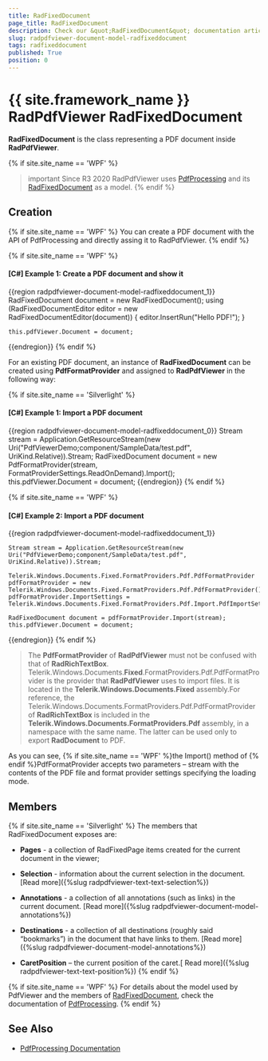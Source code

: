 ```yaml
---
title: RadFixedDocument
page_title: RadFixedDocument
description: Check our &quot;RadFixedDocument&quot; documentation article for the RadPdfViewer {{ site.framework_name }} control.
slug: radpdfviewer-document-model-radfixeddocument
tags: radfixeddocument
published: True
position: 0
---
```


# {{ site.framework_name }} RadPdfViewer RadFixedDocument



__RadFixedDocument__ is the class representing a PDF document inside __RadPdfViewer__. 

{% if site.site_name == 'WPF' %}
>important Since R3 2020 RadPdfViewer uses [PdfProcessing](https://docs.telerik.com/devtools/document-processing/libraries/radpdfprocessing/overview) and its [RadFixedDocument](https://docs.telerik.com/devtools/document-processing/libraries/radpdfprocessing/model/radfixeddocument) as a model.
{% endif %}


## Creation

{% if site.site_name == 'WPF' %}
You can create a PDF document with the API of PdfProcessing and directly assing it to RadPdfViewer.
{% endif %}

{% if site.site_name == 'WPF' %}
#### [C#] Example 1: Create a PDF document and show it

{{region radpdfviewer-document-model-radfixeddocument_1}}
    RadFixedDocument document = new RadFixedDocument();
    using (RadFixedDocumentEditor editor = new RadFixedDocumentEditor(document))
    {
        editor.InsertRun("Hello PDF!");
    }
    
    this.pdfViewer.Document = document;
{{endregion}}
{% endif %}

For an existing PDF document, an instance of __RadFixedDocument__ can be created using __PdfFormatProvider__  and assigned to __RadPdfViewer__ in the following way:

{% if site.site_name == 'Silverlight' %}
#### [C#] Example 1: Import a PDF document

{{region radpdfviewer-document-model-radfixeddocument_0}}
		Stream stream = Application.GetResourceStream(new Uri("PdfViewerDemo;component/SampleData/test.pdf", UriKind.Relative)).Stream;
		RadFixedDocument document = new PdfFormatProvider(stream, FormatProviderSettings.ReadOnDemand).Import();
		this.pdfViewer.Document = document;
{{endregion}}
{% endif %}

{% if site.site_name == 'WPF' %}
#### [C#] Example 2: Import a PDF document

{{region radpdfviewer-document-model-radfixeddocument_1}}

    Stream stream = Application.GetResourceStream(new Uri("PdfViewerDemo;component/SampleData/test.pdf", UriKind.Relative)).Stream;
    
    Telerik.Windows.Documents.Fixed.FormatProviders.Pdf.PdfFormatProvider pdfFormatProvider = new Telerik.Windows.Documents.Fixed.FormatProviders.Pdf.PdfFormatProvider();
    pdfFormatProvider.ImportSettings = Telerik.Windows.Documents.Fixed.FormatProviders.Pdf.Import.PdfImportSettings.ReadOnDemand;
    
    RadFixedDocument document = pdfFormatProvider.Import(stream);
    this.pdfViewer.Document = document;
{{endregion}}
{% endif %}



>The __PdfFormatProvider__ of __RadPdfViewer__ must not be confused with that of __RadRichTextBox__. Telerik.Windows.Documents.__Fixed__.FormatProviders.Pdf.PdfFormatProvider is the provider that __RadPdfViewer__ uses to import files. It is located in the __Telerik.Windows.Documents.Fixed__ assembly.For reference, the Telerik.Windows.Documents.FormatProviders.Pdf.PdfFormatProvider of __RadRichTextBox__ is included in the __Telerik.Windows.Documents.FormatProviders.Pdf__ assembly, in a namespace with the same name. The latter can be used only to export __RadDocument__ to PDF.

As you can see, {% if site.site_name == 'WPF' %}the Import() method of {% endif %}PdfFormatProvider accepts two parameters  – stream with the contents of the PDF file and format provider settings specifying the loading mode. 


## Members

{% if site.site_name == 'Silverlight' %}
The members that RadFixedDocument exposes are:
* __Pages__ - a collection of RadFixedPage items created for the current document in the viewer;

* __Selection__ - information about the current selection in the document. [Read more]({%slug radpdfviewer-text-text-selection%})

* __Annotations__ - a collection of all annotations (such as links) in the current document. [Read more]({%slug radpdfviewer-document-model-annotations%})

* __Destinations__ - a collection of all destinations (roughly said “bookmarks”) in the document that have links to them. [Read more]({%slug radpdfviewer-document-model-annotations%})

* __CaretPosition__ – the current position of the caret.[ Read more]({%slug radpdfviewer-text-text-position%})
{% endif %}

{% if site.site_name == 'WPF' %}
For details about the model used by PdfViewer and the members of [RadFixedDocument](https://docs.telerik.com/devtools/document-processing/libraries/radpdfprocessing/model/radfixeddocument), check the documentation of [PdfProcessing](https://docs.telerik.com/devtools/document-processing/libraries/radpdfprocessing/overview).
{% endif %}

## See Also 

* [PdfProcessing Documentation](https://docs.telerik.com/devtools/document-processing/libraries/radpdfprocessing/overview) 